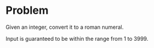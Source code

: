 Problem
===
Given an integer, convert it to a roman numeral.

Input is guaranteed to be within the range from 1 to 3999.